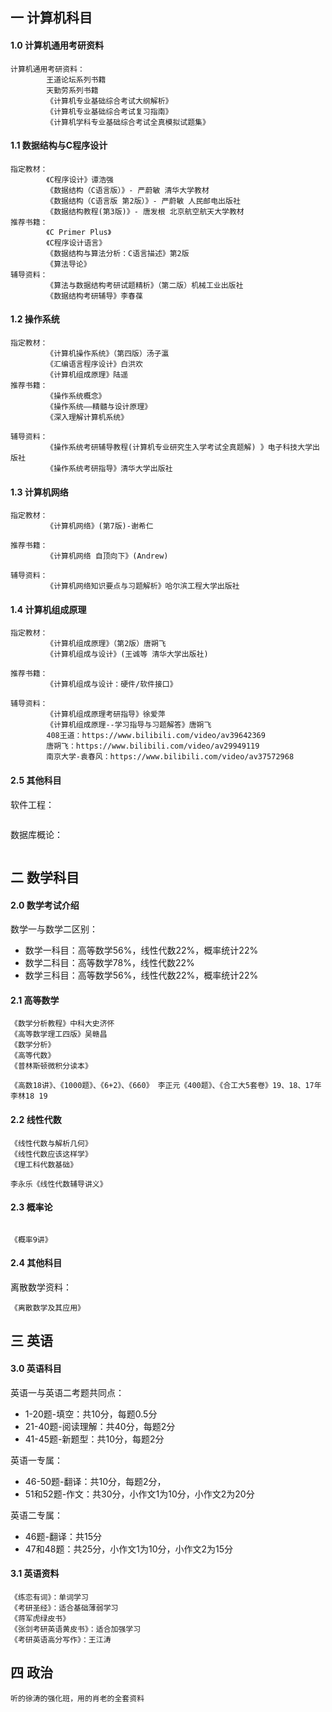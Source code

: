 ## 一 计算机科目

#### 1.0 计算机通用考研资料

```
计算机通用考研资料：
        王道论坛系列书籍
        天勤劳系列书籍
        《计算机专业基础综合考试大纲解析》
        《计算机专业基础综合考试复习指南》
        《计算机学科专业基础综合考试全真模拟试题集》
```

#### 1.1 数据结构与C程序设计

```
指定教材：
        《C程序设计》谭浩强
        《数据结构（C语言版）》- 严蔚敏 清华大学教材
        《数据结构（C语言版 第2版）》- 严蔚敏 人民邮电出版社
        《数据结构教程(第3版)》- 唐发根 北京航空航天大学教材
推荐书籍：
        《C Primer Plus》
        《C程序设计语言》
        《数据结构与算法分析：C语言描述》第2版
        《算法导论》
辅导资料：
        《算法与数据结构考研试题精析》（第二版）机械工业出版社 
        《数据结构考研辅导》李春葆
```

#### 1.2 操作系统

```
指定教材：
        《计算机操作系统》（第四版）汤子瀛
        《汇编语言程序设计》白洪欢
        《计算机组成原理》陆遥
推荐书籍：
        《操作系统概念》
        《操作系统——精髓与设计原理》
        《深入理解计算机系统》

辅导资料：
        《操作系统考研辅导教程(计算机专业研究生入学考试全真题解) 》电子科技大学出版社 
        《操作系统考研指导》清华大学出版社
```

#### 1.3 计算机网络

```
指定教材：
        《计算机网络》(第7版)-谢希仁

推荐书籍：
        《计算机网络 自顶向下》(Andrew)

辅导资料：
        《计算机网络知识要点与习题解析》哈尔滨工程大学出版社 
```


#### 1.4 计算机组成原理

```
指定教材：
        《计算机组成原理》（第2版）唐朔飞 
        《计算机组成与设计》(王诚等 清华大学出版社)

推荐书籍：
        《计算机组成与设计：硬件/软件接口》

辅导资料：
        《计算机组成原理考研指导》徐爱萍
        《计算机组成原理--学习指导与习题解答》唐朔飞
        408王道：https://www.bilibili.com/video/av39642369
        唐朔飞：https://www.bilibili.com/video/av29949119
        南京大学-袁春风：https://www.bilibili.com/video/av37572968
```


#### 2.5 其他科目

软件工程：
```
```

数据库概论：
```
```


## 二 数学科目

#### 2.0 数学考试介绍

数学一与数学二区别：

- 数学一科目：高等数学56%，线性代数22%，概率统计22%
- 数学二科目：高等数学78%，线性代数22%
- 数学三科目：高等数学56%，线性代数22%，概率统计22%

#### 2.1 高等数学

```     
《数学分析教程》中科大史济怀
《高等数学理工四版》吴赣昌
《数学分析》
《高等代数》
《普林斯顿微积分读本》

《高数18讲》、《1000题》、《6+2》、《660》 李正元《400题》、《合工大5套卷》19、18、17年 李林18 19
```

#### 2.2 线性代数

```
《线性代数与解析几何》
《线性代数应该这样学》
《理工科代数基础》

李永乐《线性代数辅导讲义》
```

#### 2.3 概率论

```

《概率9讲》
```

#### 2.4 其他科目

离散数学资料：
```
《离散数学及其应用》
```

## 三 英语

#### 3.0 英语科目

英语一与英语二考题共同点：
- 1-20题-填空：共10分，每题0.5分
- 21-40题-阅读理解：共40分，每题2分
- 41-45题-新题型：共10分，每题2分

英语一专属：
- 46-50题-翻译：共10分，每题2分，
- 51和52题-作文：共30分，小作文1为10分，小作文2为20分

英语二专属：
- 46题-翻译：共15分
- 47和48题：共25分，小作文1为10分，小作文2为15分

#### 3.1 英语资料

```
《练恋有词》：单词学习
《考研圣经》：适合基础薄弱学习
《蒋军虎绿皮书》
《张剑考研英语黄皮书》：适合加强学习
《考研英语高分写作》：王江涛
```

## 四 政治

```
听的徐涛的强化班，用的肖老的全套资料
```